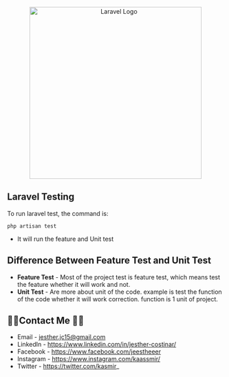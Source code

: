 <p align="center"><a href="https://laravel.com" target="_blank"><img src="https://raw.githubusercontent.com/laravel/art/master/logo-lockup/5%20SVG/2%20CMYK/1%20Full%20Color/laravel-logolockup-cmyk-red.svg" width="400" alt="Laravel Logo"></a></p>


## Laravel Testing

To run laravel test, the command is:
```
php artisan test
```
 - It will run the feature and Unit test

## Difference Between Feature Test and Unit Test
- <strong>Feature Test</strong> - Most of the project test is feature test, which means test the feature whether it will work and not.
- <strong>Unit Test</strong> - Are more about unit of the code. example is test the function of the code whether it will work correction. function is 1 unit of project.

## 👨‍💻Contact Me 🚀🔵
- Email - jesther.jc15@gmail.com
- LinkedIn - https://www.linkedin.com/in/jesther-costinar/
- Facebook - https://www.facebook.com/jeestheeer
- Instagram - https://www.instagram.com/kaassmir/
- Twitter - https://twitter.com/kasmir_
